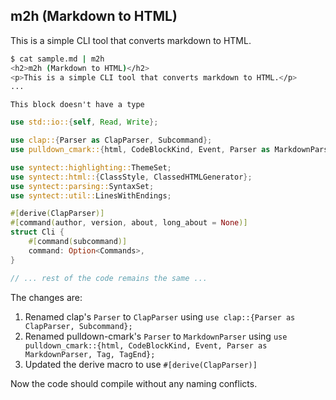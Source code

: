 ## m2h (Markdown to HTML)

This is a simple CLI tool that converts markdown to HTML.

```bash
$ cat sample.md | m2h
<h2>m2h (Markdown to HTML)</h2>
<p>This is a simple CLI tool that converts markdown to HTML.</p>
...
```

```
This block doesn't have a type
```

```rust
use std::io::{self, Read, Write};

use clap::{Parser as ClapParser, Subcommand};
use pulldown_cmark::{html, CodeBlockKind, Event, Parser as MarkdownParser, Tag, TagEnd};

use syntect::highlighting::ThemeSet;
use syntect::html::{ClassStyle, ClassedHTMLGenerator};
use syntect::parsing::SyntaxSet;
use syntect::util::LinesWithEndings;

#[derive(ClapParser)]
#[command(author, version, about, long_about = None)]
struct Cli {
    #[command(subcommand)]
    command: Option<Commands>,
}

// ... rest of the code remains the same ...
```

The changes are:

1. Renamed clap's `Parser` to `ClapParser` using
   `use clap::{Parser as ClapParser, Subcommand};`
2. Renamed pulldown-cmark's `Parser` to `MarkdownParser` using
   `use pulldown_cmark::{html, CodeBlockKind, Event, Parser as MarkdownParser, Tag, TagEnd};`
3. Updated the derive macro to use `#[derive(ClapParser)]`

Now the code should compile without any naming conflicts.
